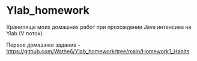 # Ylab_homework
Хранилище моих домашних работ при прохождении Java интенсива на Ylab (V поток).

Первое домашнее задание - https://github.com/Wathe6/Ylab_homework/tree/main/Homework1_Habits
